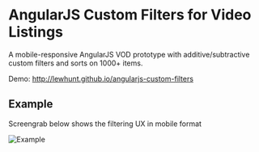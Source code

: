 # AngularJS Custom Filters for Video Listings
A mobile-responsive AngularJS VOD prototype with additive/subtractive custom filters and sorts on 1000+ items.

Demo: http://lewhunt.github.io/angularjs-custom-filters

## Example
Screengrab below shows the filtering UX in mobile format

![Example](img/filtering-grab.gif)

